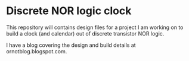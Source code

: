 # Discrete NOR logic clock

This repository will contains design files for a project I am working on to build a clock (and calendar) out of discrete transistor NOR logic.

I have a blog covering the design and build details at ornotblog.blogspot.com.
